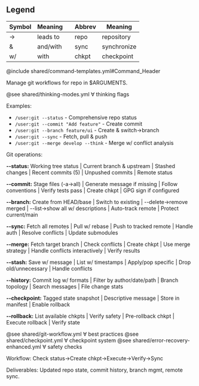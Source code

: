 ## Legend
| Symbol | Meaning | | Abbrev | Meaning |
|--------|---------|---|--------|---------|
| → | leads to | | repo | repository |
| & | and/with | | sync | synchronize |
| w/ | with | | chkpt | checkpoint |

@include shared/command-templates.yml#Command_Header

Manage git workflows for repo in $ARGUMENTS.

@see shared/thinking-modes.yml ∀ thinking flags

Examples:
- `/user:git --status` - Comprehensive repo status
- `/user:git --commit "Add feature"` - Create commit
- `/user:git --branch feature/ui` - Create & switch→branch  
- `/user:git --sync` - Fetch, pull & push
- `/user:git --merge develop --think` - Merge w/ conflict analysis

Git operations:

**--status:** Working tree status | Current branch & upstream | Stashed changes | Recent commits (5) | Unpushed commits | Remote status

**--commit:** Stage files (-a→all) | Generate message if missing | Follow conventions | Verify tests pass | Create chkpt | GPG sign if configured

**--branch:** Create from HEAD/base | Switch to existing | --delete→remove merged | --list→show all w/ descriptions | Auto-track remote | Protect current/main

**--sync:** Fetch all remotes | Pull w/ rebase | Push to tracked remote | Handle auth | Resolve conflicts | Update submodules

**--merge:** Fetch target branch | Check conflicts | Create chkpt | Use merge strategy | Handle conflicts interactively | Verify results

**--stash:** Save w/ message | List w/ timestamps | Apply/pop specific | Drop old/unnecessary | Handle conflicts

**--history:** Commit log w/ formats | Filter by author/date/path | Branch topology | Search messages | File change stats

**--checkpoint:** Tagged state snapshot | Descriptive message | Store in manifest | Enable rollback

**--rollback:** List available chkpts | Verify safety | Pre-rollback chkpt | Execute rollback | Verify state

@see shared/git-workflow.yml ∀ best practices
@see shared/checkpoint.yml ∀ checkpoint system
@see shared/error-recovery-enhanced.yml ∀ safety checks

Workflow: Check status→Create chkpt→Execute→Verify→Sync

Deliverables: Updated repo state, commit history, branch mgmt, remote sync.